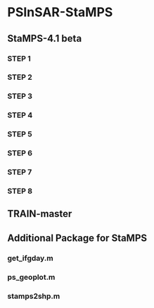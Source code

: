 # PSInSAR-StaMPS
## StaMPS-4.1 beta

### STEP 1

### STEP 2

### STEP 3

### STEP 4

### STEP 5

### STEP 6

### STEP 7

### STEP 8

## TRAIN-master

## Additional Package for StaMPS

### get_ifgday.m

### ps_geoplot.m

### stamps2shp.m
